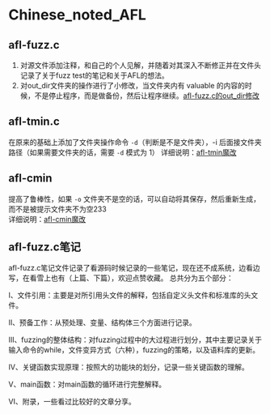 # Chinese_noted_AFL
## afl-fuzz.c
1. 对源文件添加注释，和自己的个人见解，并随着对其深入不断修正并在文件头记录了关于fuzz test的笔记和关于AFL的想法。  
2. 对out_dir文件夹的操作进行了小修改，当文件夹内有 valuable 的内容的时候，不是停止程序，而是做备份，然后让程序继续。[afl-fuzz.c的out_dir修改](https://www.cnblogs.com/wayne-tao/p/12129385.html)

## afl-tmin.c
在原来的基础上添加了文件夹操作命令 `-d`（判断是不是文件夹），-i 后面接文件夹路径（如果需要文件夹的话，需要 `-d` 模式为 1） 
详细说明：[afl-tmin魔改](https://www.cnblogs.com/wayne-tao/p/11964565.html)

## afl-cmin
提高了鲁棒性，如果 `-o` 文件夹不是空的话，可以自动将其保存，然后重新生成，而不是被提示文件夹不为空233  
详细说明：[afl-cmin魔改](https://www.cnblogs.com/wayne-tao/p/11971922.html)

## afl-fuzz.c笔记
afl-fuzz.c笔记文件记录了看源码时候记录的一些笔记，现在还不成系统，边看边写，在看雪上也有（上篇、下篇），欢迎点赞收藏。
总共分为五个部分：  

Ⅰ、文件引用：主要是对所引用头文件的解释，包括自定义头文件和标准库的头文件。  

Ⅱ、预备工作：从预处理、变量、结构体三个方面进行记录。  

Ⅲ、fuzzing的整体结构：对fuzzing过程中的大过程进行划分，其中主要记录关于输入命令的while，文件变异方式（六种），fuzzing的策略，以及语料库的更新。  

Ⅳ、关键函数实现原理：按照大的功能块的划分，记录一些关键函数的理解。  

Ⅴ、main函数：对main函数的循环进行完整解释。  

Ⅵ、附录，一些看过比较好的文章分享。
